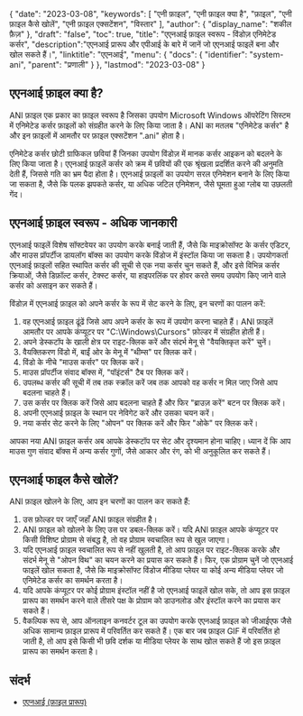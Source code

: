 {
"date": "2023-03-08",
  "keywords": [
"एनी फ़ाइल",
"एनी फ़ाइल क्या है",
"फ़ाइल",
"एनी फ़ाइल कैसे खोलें",
"एनी फ़ाइल एक्सटेंशन",
"विस्तार"
],
  "author": {
"display_name": "शकील फ़ैज़"
},
"draft": "false",
"toc": true,
"title": "एएनआई फ़ाइल स्वरूप - विंडोज़ एनिमेटेड कर्सर",
  "description":"एएनआई प्रारूप और एपीआई के बारे में जानें जो एएनआई फाइलें बना और खोल सकते हैं।",
"linktitle": "एएनआई",
  "menu": {
    "docs": {
      "identifier": "system-ani",
"parent": "प्रणाली"
}
},
"lastmod": "2023-03-08"
}

## एएनआई फ़ाइल क्या है?

ANI फ़ाइल एक प्रकार का फ़ाइल स्वरूप है जिसका उपयोग Microsoft Windows ऑपरेटिंग सिस्टम में एनिमेटेड कर्सर फ़ाइलों को संग्रहीत करने के लिए किया जाता है। ANI का मतलब "एनिमेटेड कर्सर" है और इन फ़ाइलों में आमतौर पर फ़ाइल एक्सटेंशन ".ani" होता है।

एनिमेटेड कर्सर छोटी ग्राफिकल छवियां हैं जिनका उपयोग विंडोज़ में मानक कर्सर आइकन को बदलने के लिए किया जाता है। एएनआई फ़ाइलें कर्सर को क्रम में छवियों की एक श्रृंखला प्रदर्शित करने की अनुमति देती हैं, जिससे गति का भ्रम पैदा होता है। एएनआई फ़ाइलों का उपयोग सरल एनिमेशन बनाने के लिए किया जा सकता है, जैसे कि पलक झपकते कर्सर, या अधिक जटिल एनिमेशन, जैसे घूमता हुआ ग्लोब या उछलती गेंद।

## एएनआई फ़ाइल स्वरूप - अधिक जानकारी

एएनआई फाइलें विशेष सॉफ्टवेयर का उपयोग करके बनाई जाती हैं, जैसे कि माइक्रोसॉफ्ट के कर्सर एडिटर, और माउस प्रॉपर्टीज डायलॉग बॉक्स का उपयोग करके विंडोज में इंस्टॉल किया जा सकता है। उपयोगकर्ता एएनआई फ़ाइलों सहित स्थापित कर्सर की सूची से एक नया कर्सर चुन सकते हैं, और इसे विभिन्न कर्सर क्रियाओं, जैसे डिफ़ॉल्ट कर्सर, टेक्स्ट कर्सर, या हाइपरलिंक पर होवर करते समय उपयोग किए जाने वाले कर्सर को असाइन कर सकते हैं।

विंडोज़ में एएनआई फ़ाइल को अपने कर्सर के रूप में सेट करने के लिए, इन चरणों का पालन करें:

1. वह एएनआई फ़ाइल ढूंढें जिसे आप अपने कर्सर के रूप में उपयोग करना चाहते हैं। ANI फ़ाइलें आमतौर पर आपके कंप्यूटर पर "C:\Windows\Cursors" फ़ोल्डर में संग्रहीत होती हैं।
2. अपने डेस्कटॉप के खाली क्षेत्र पर राइट-क्लिक करें और संदर्भ मेनू से "वैयक्तिकृत करें" चुनें।
3. वैयक्तिकरण विंडो में, बाईं ओर के मेनू में "थीम्स" पर क्लिक करें।
4. विंडो के नीचे "माउस कर्सर" पर क्लिक करें।
5. माउस प्रॉपर्टीज संवाद बॉक्स में, "पॉइंटर्स" टैब पर क्लिक करें।
6. उपलब्ध कर्सर की सूची में तब तक स्क्रॉल करें जब तक आपको वह कर्सर न मिल जाए जिसे आप बदलना चाहते हैं।
7. उस कर्सर पर क्लिक करें जिसे आप बदलना चाहते हैं और फिर "ब्राउज़ करें" बटन पर क्लिक करें।
8. अपनी एएनआई फ़ाइल के स्थान पर नेविगेट करें और उसका चयन करें।
9. नया कर्सर सेट करने के लिए "ओपन" पर क्लिक करें और फिर "ओके" पर क्लिक करें।

आपका नया ANI फ़ाइल कर्सर अब आपके डेस्कटॉप पर सेट और दृश्यमान होना चाहिए। ध्यान दें कि आप माउस गुण संवाद बॉक्स में अन्य कर्सर गुणों, जैसे आकार और रंग, को भी अनुकूलित कर सकते हैं।

## एएनआई फाइल कैसे खोलें?

ANI फ़ाइल खोलने के लिए, आप इन चरणों का पालन कर सकते हैं:

1. उस फ़ोल्डर पर जाएँ जहाँ ANI फ़ाइल संग्रहीत है।
2. ANI फ़ाइल को खोलने के लिए उस पर डबल-क्लिक करें। यदि ANI फ़ाइल आपके कंप्यूटर पर किसी विशिष्ट प्रोग्राम से संबद्ध है, तो वह प्रोग्राम स्वचालित रूप से खुल जाएगा।
3. यदि एएनआई फ़ाइल स्वचालित रूप से नहीं खुलती है, तो आप फ़ाइल पर राइट-क्लिक करके और संदर्भ मेनू से "ओपन विथ" का चयन करने का प्रयास कर सकते हैं। फिर, एक प्रोग्राम चुनें जो एएनआई फाइलें खोल सकता है, जैसे कि माइक्रोसॉफ्ट विंडोज मीडिया प्लेयर या कोई अन्य मीडिया प्लेयर जो एनिमेटेड कर्सर का समर्थन करता है।
4. यदि आपके कंप्यूटर पर कोई प्रोग्राम इंस्टॉल नहीं है जो एएनआई फाइलें खोल सके, तो आप इस फ़ाइल प्रारूप का समर्थन करने वाले तीसरे पक्ष के प्रोग्राम को डाउनलोड और इंस्टॉल करने का प्रयास कर सकते हैं।
5. वैकल्पिक रूप से, आप ऑनलाइन कनवर्टर टूल का उपयोग करके एएनआई फ़ाइल को जीआईएफ जैसे अधिक सामान्य फ़ाइल प्रारूप में परिवर्तित कर सकते हैं। एक बार जब फ़ाइल GIF में परिवर्तित हो जाती है, तो आप इसे किसी भी छवि दर्शक या मीडिया प्लेयर के साथ खोल सकते हैं जो इस फ़ाइल प्रारूप का समर्थन करता है।

## संदर्भ
* [एएनआई (फ़ाइल प्रारूप)](https://en.wikipedia.org/wiki/ANI_(file_format))

